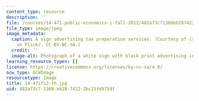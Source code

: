 ```yaml
---
content_type: resource
description: ''
file: /courses/14-471-public-economics-i-fall-2012/482a73c71368eb2874222bc15fd9759f_14-471f12-th.jpg
file_type: image/jpeg
image_metadata:
  caption: A sign advertising tax preparation services. (Courtesy of [suttonhoo](http://www.flickr.com/photos/suttonhoo22/291437374/)
    on Flickr. CC-BY-NC-SA.)
  credit: ''
  image-alt: Photograph of a white sign with black print advertising income tax preparation.
learning_resource_types: []
license: https://creativecommons.org/licenses/by-nc-sa/4.0/
ocw_type: OCWImage
resourcetype: Image
title: 14-471f12-th.jpg
uid: 482a73c7-1368-eb28-7422-2bc15fd9759f
---
```

